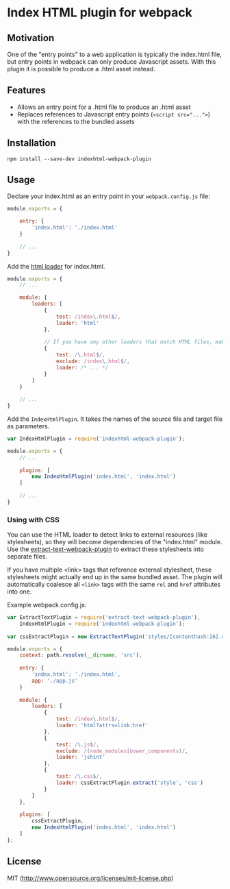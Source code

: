 # Index HTML plugin for webpack

## Motivation

One of the "entry points" to a web application is typically the index.html file, but entry points in webpack can
only produce Javascript assets. With this plugin it is possible to produce a .html asset instead.

## Features

* Allows an entry point for a .html file to produce an .html asset
* Replaces references to Javascript entry points (`<script src="...">`) with the references to the bundled assets

## Installation

    npm install --save-dev indexhtml-webpack-plugin

## Usage

Declare your index.html as an entry point in your `webpack.config.js` file:

```javascript
module.exports = {

    entry: {
        'index.html': './index.html'
    }
    
    // ...
}
```

Add the [html loader](https://github.com/webpack/html-loader) for index.html. 

```javascript
module.exports = {
    // ...

    module: {
        loaders: [
            {
                test: /index\.html$/,
                loader: 'html'
            },
            
            // If you have any other loaders that match HTML files, make sure to exclude index.html from their pattern
            {
                test: /\.html$/,
                exclude: /index\.html$/,
                loader: /* ... */
            }
        ]
    }
    
    // ...
}
```

Add the `IndexHtmlPlugin`. It takes the names of the source file and target file as parameters.

```javascript
var IndexHtmlPlugin = require('indexhtml-webpack-plugin');

module.exports = {
    // ...
    
    plugins: [
        new IndexHtmlPlugin('index.html', 'index.html')
    ]
    
    // ...
}
```

### Using with CSS

You can use the HTML loader to detect links to external resources (like stylesheets), so they will become dependencies
of the "index.html" module. Use the [extract-text-webpack-plugin](https://github.com/webpack/extract-text-webpack-plugin)
to extract these stylesheets into separate files.

If you have multiple &lt;link&gt; tags that reference external stylesheet, these stylesheets might actually end up in the
same bundled asset. The plugin will automatically coalesce all `<link>` tags with the same `rel` and `href` attributes
into one.

Example webpack.config.js:

```javascript
var ExtractTextPlugin = require('extract-text-webpack-plugin'),
    IndexHtmlPlugin = require('indexhtml-webpack-plugin');
    
var cssExtractPlugin = new ExtractTextPlugin('styles/[contenthash:16].css');

module.exports = {
    context: path.resolve(__dirname, 'src'),
    
    entry: {
        'index.html': './index.html',
        app: './app.js'
    }
    
    module: {
        loaders: [
            {
                test: /index\.html$/,
                loader: 'html?attrs=link:href'
            },
            {
                test: /\.js$/,
                exclude: /(node_modules|bower_components)/,
                loader: 'jshint'
            },
            {
                test: /\.css$/,
                loader: cssExtractPlugin.extract('style', 'css')
            }
        ]
    },
    
    plugins: [
        cssExtractPlugin,
        new IndexHtmlPlugin('index.html', 'index.html')
    ]
};
```

## License

MIT (http://www.opensource.org/licenses/mit-license.php)